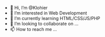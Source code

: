 - 👋 Hi, I’m @Klohier
- 👀 I’m interested in Web Development
- 🌱 I’m currently learning HTML/CSS/JS/PHP
- 💞️ I’m looking to collaborate on ...
- 📫 How to reach me ...

<!---
Klohier/Klohier is a ✨ special ✨ repository because its `README.md` (this file) appears on your GitHub profile.
You can click the Preview link to take a look at your changes.
--->
